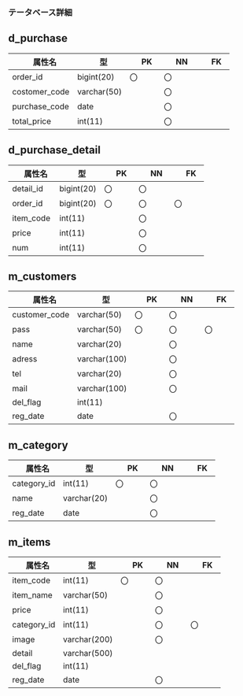 ### テータベース詳細
## d_purchase
|　属性名　|　型　|　PK　|　NN　|　FK　|
|---------|------|------|------|------|
|order_id|bigint(20)|〇  |〇    |     |
|costomer_code|varchar(50)| |〇　|　　|
|purchase_code|date       | |〇　|　　|
|total_price |int(11)     | |〇　|　　|

## d_purchase_detail
|　属性名　|　型　|　PK　|　NN　|　FK　|
|---------|------|------|------|------|
|detail_id|bigint(20)|〇 |〇   |      |
|order_id |bigint(20)|〇 |〇   |〇    |
|item_code|int(11)   |   |〇   |      |
|price    |int(11)   |   |〇   |      |
|num      |int(11)   |   |〇   |      |

## m_customers
|　属性名　|　型　|　PK　|　NN　|　FK　|
|---------|------|------|------|------|
|customer_code|varchar(50)|〇|〇|     |
|pass         |varchar(50)|〇|〇|〇   |
|name         |varchar(20)|  |〇 |    |
|adress       |varchar(100)| |〇|     | 
|tel          |varchar(20)|  |〇|     |
|mail         |varchar(100)| |〇|     |
|del_flag     |int(11)     | | |      |
|reg_date     |date        | |〇|　　  |

## m_category
|　属性名　|　型　|　PK　|　NN　|　FK　|
|---------|------|------|------|------|
|category_id|int(11)|〇 |〇     |     |
|name       |varchar(20)|  |〇 |      |
|reg_date   |date       |  |〇 |      |

## m_items
|　属性名　|　型　|　PK　|　NN　|　FK　|
|---------|------|------|------|------|
|item_code|int(11)|〇   |〇    |      |
|item_name|varchar(50)| |〇    |      |
|price    |int(11)    | |〇    |      |
|category_id|int(11)  | |〇    |〇    |
|image      |varchar(200)| |〇 |      |
|detail     |varchar(500)| |   |      |
|del_flag   |int(11)     | |   |      |
|reg_date   |date       |  |〇 |      |


















